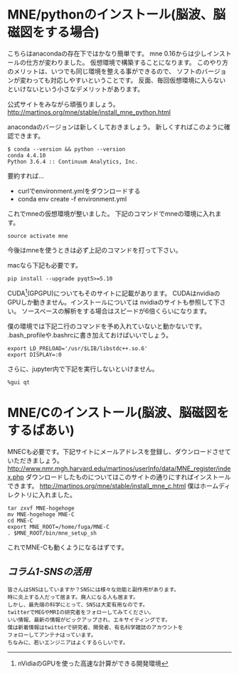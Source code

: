 # MNE/pythonのインストール(脳波、脳磁図をする場合)

こちらはanacondaの存在下ではかなり簡単です。
mne 0.16からは少しインストールの仕方が変わりました。
仮想環境で構築することになります。
このやり方のメリットは、いつでも同じ環境を整える事ができるので、
ソフトのバージョンが変わっても対応しやすいということです。
反面、毎回仮想環境に入らないといけないという小さなデメリットがあります。

公式サイトをみながら頑張りましょう。
http://martinos.org/mne/stable/install_mne_python.html

anacondaのバージョンは新しくしておきましょう。
新しくすればこのように確認できます。
```{frame=single}
$ conda --version && python --version
conda 4.4.10
Python 3.6.4 :: Continuum Analytics, Inc.
```

要約すれば...
- curlでenvironment.ymlをダウンロードする
- conda env create -f environment.yml

これでmneの仮想環境が整いました。
下記のコマンドでmneの環境に入れます。
```{frame=single}
source activate mne
```
今後はmneを使うときは必ず上記のコマンドを打って下さい。


macなら下記も必要です。
```{frame=single}
pip install --upgrade pyqt5>=5.10
```

CUDA[^cuda](GPGPU)についてもそのサイトに記載があります。
CUDAはnvidiaのGPUしか動きません。インストールについては
nvidiaのサイトも参照して下さい。
ソースベースの解析をする場合はスピードが6倍くらいになります。

僕の環境では下記二行のコマンドを予め入れていないと動かないです。
.bash_profileや.bashrcに書き加えておけばいいでしょう。
```{frame=single}
export LD_PRELOAD='/usr/$LIB/libstdc++.so.6'
export DISPLAY=:0
```

さらに、jupyter内で下記を実行しないといけません。
```{frame=single}
%gui qt
```
[^cuda]:nVidiaのGPUを使った高速な計算ができる開発環境

# MNE/Cのインストール(脳波、脳磁図をするばあい)

MNECも必要です。下記サイトにメールアドレスを登録し、ダウンロードさせていただきましょう。
http://www.nmr.mgh.harvard.edu/martinos/userInfo/data/MNE_register/index.php
ダウンロードしたものについてはこのサイトの通りにすればインストールできます。
http://martinos.org/mne/stable/install_mne_c.html
僕はホームディレクトリに入れました。
```{frame=single}
tar zxvf MNE-hogehoge
mv MNE-hogehoge MNE-C
cd MNE-C
export MNE_ROOT=/home/fuga/MNE-C
. $MNE_ROOT/bin/mne_setup_sh
```
これでMNE-Cも動くようになるはずです。


## *コラム1-SNSの活用*

```{basicstyle=\normalfont frame=shadowbox}
皆さんはSNSはしていますか？SNSには様々な効能と副作用があります。
時に炎上する人だって居ます。廃人になる人も居ます。
しかし、最先端の科学にとって、SNSは大変有用なのです。
twitterでMEGやMRIの研究者をフォローしてみてください。
いい情報、最新の情報がピックアップされ、エキサイティングです。
僕は新着情報はtwitterで研究者、開発者、有名科学雑誌のアカウントを
フォローしてアンテナはっています。
ちなみに、若いエンジニアはよくするらしいです。
```
